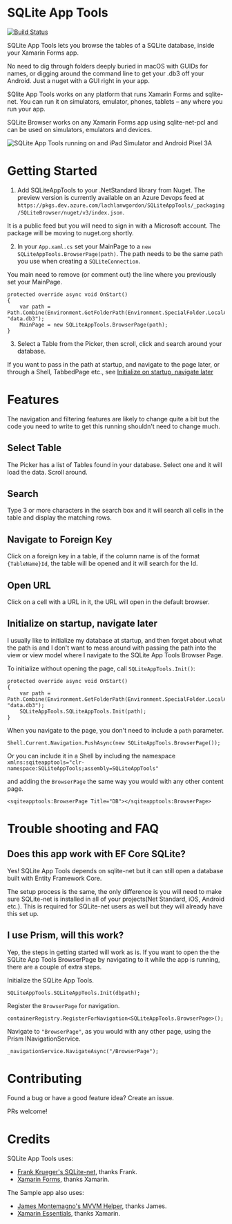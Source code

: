 # SQLite App Tools
[![Build Status](https://dev.azure.com/lachlanwgordon/SQLiteAppTools/_apis/build/status/lachlanwgordon.SQLiteAppTools?branchName=main)](https://dev.azure.com/lachlanwgordon/SQLiteAppTools/_build/latest?definitionId=21&branchName=main)

SQLite App Tools lets you browse the tables of a SQLite database, inside your Xamarin Forms app. 

No need to dig through folders deeply buried in macOS with GUIDs for names, or digging around the command line to get your .db3 off your Android. Just a nuget with a GUI right in your app.

SQlite App Tools works on any platform that runs Xamarin Forms and sqlite-net. You can run it on simulators, emulator, phones, tablets – any where you run your app.

SQLite Browser works on any Xamarin Forms app using sqlite-net-pcl and can be used on simulators, emulators and devices.

![SQLite App Tools running on and iPad Simulator and Android Pixel 3A](img/demo.gif "test")


# Getting Started

1. Add SQLiteAppTools to your .NetStandard library from Nuget. The preview version is currently available on an Azure Devops feed at `https://pkgs.dev.azure.com/lachlanwgordon/SQLiteAppTools/_packaging/SQLiteBrowser/nuget/v3/index.json`.

It is a public feed but you will need to sign in with a Microsoft account. The package will be moving to nuget.org shortly.

2. In your `App.xaml.cs` set your MainPage to a `new SQLiteAppTools.BrowserPage(path)`. The path needs to be the same path you use when creating a `SQLiteConnection`.

You main need to remove (or comment out) the line where you previously set your MainPage.

```
protected override async void OnStart()
{
    var path = Path.Combine(Environment.GetFolderPath(Environment.SpecialFolder.LocalApplicationData), "data.db3");
    MainPage = new SQLiteAppTools.BrowserPage(path);
}
```

3. Select a Table from the Picker, then scroll, click and search around your database.

If you want to pass in the path at startup, and navigate to the page later, or through a Shell, TabbedPage etc., see [Initialize on startup, navigate later](#Initialize-on-startup,-navigate-later)

# Features

The navigation and filtering features are likely to change quite a bit but the code you need to write to get this running shouldn't need to change much.

## Select Table
The Picker has a list of Tables found in your database. Select one and it will load the data. Scroll around.

## Search
Type 3 or more characters in the search box and it will search all cells in the table and display the matching rows.

## Navigate to Foreign Key
Click on a foreign key in a table, if the column name is of the format `{TableName}Id`, the table will be opened and it will search for the Id.

## Open URL
Click on a cell with a URL in it, the URL will open in the default browser.

## Initialize on startup, navigate later
I usually like to initialize my database at startup, and then forget about what the path is and I don't want to mess around with passing the path into the view or view model where I navigate to the SQLite App Tools Browser Page.

To initialize without opening the page, call `SQLiteAppTools.Init()`:

```
protected override async void OnStart()
{
    var path = Path.Combine(Environment.GetFolderPath(Environment.SpecialFolder.LocalApplicationData), "data.db3");
    SQLiteAppTools.SQLiteAppTools.Init(path);
}
```

When you navigate to the page, you don't need to include a `path` parameter.

```
Shell.Current.Navigation.PushAsync(new SQLiteAppTools.BrowserPage());
```

Or you can include it in a Shell by including the namespace `xmlns:sqiteapptools="clr-namespace:SQLiteAppTools;assembly=SQLiteAppTools"`

and adding the `BrowserPage` the same way you would with any other content page.

```
<sqiteapptools:BrowserPage Title="DB"></sqiteapptools:BrowserPage>
```

# Trouble shooting and FAQ

## Does this app work with EF Core SQLite?
Yes! SQLite App Tools depends on sqlite-net but it can still open a database built with Entity Framework Core.

The setup process is the same, the only difference is you will need to make sure SQLite-net is installed in all of your projects(Net Standard, iOS, Android etc.). This is required for SQLite-net users as well but they will already have this set up.

## I use Prism, will this work?
Yep, the steps in getting started will work as is. If you want to open the the SQLite App Tools BrowserPage by navigating to it while the app is running, there are a couple of extra steps.

Initialize the SQLite App Tools.

```
SQLiteAppTools.SQLiteAppTools.Init(dbpath);
```

Register the `BrowserPage` for navigation.
```
containerRegistry.RegisterForNavigation<SQLiteAppTools.BrowserPage>();
```

Navigate to `"BrowserPage"`, as you would with any other page, using the Prism INavigationService.
```
_navigationService.NavigateAsync("/BrowserPage");
```

# Contributing

Found a bug or have a good feature idea? Create an issue.

PRs welcome!

# Credits
SQLite App Tools uses:
 - [Frank Krueger's SQLite-net](https://github.com/praeclarum/sqlite-net), thanks Frank.
 - [Xamarin Forms](https://github.com/xamarin/Xamarin.Forms), thanks Xamarin.

The Sample app also uses:
 - [James Montemagno's MVVM Helper](https://github.com/jamesmontemagno/mvvm-helpers), thanks James.
 - [Xamarin Essentials](https://github.com/xamarin/Essentials), thanks Xamarin.
 